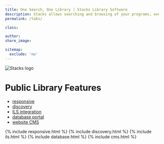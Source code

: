 ```yaml
---
title: One Search, One Library | Stacks Library Software
description: Stacks allows searching and browsing of your programs, events and location within the same interface that they access your online catalog with full ILS Integration.
permalink: /tabs/

class:

author:
share_image:

sitemap:
  exclude: 'no'
---
```


<div class="page--full">
  <div class="page--half public">
    <div class="section--content full--width">
    <p><img src="{{ site.baseurl }}img/stacks-logo.png" alt="Stacks logo"></p>
      <h1>Public Library Features</h1>
      <ul class="tabs-menu list-double">
        <li class="current"><a class="btn" href="#responsive">responsive</a></li>
        <li><a class="btn" href="#disc">discovery</a></li>
        <li><a class="btn" href="#ils">ILS integration</a></li>
        <li><a class="btn" href="#portal">database portal</a></li>
        <li><a class="btn" href="#cms">website CMS</a></li>
      </ul>
      <!-- <p><a href="/free-trial/" class="btn" data-type="page-transition">start free trial</a></p> -->
    </div>
  </div>

  <div class="page--half right tab">
    {% include responsive.html %}
    {% include discovery.html %}
    {% include ils.html %}
    {% include database.html %}
    {% include cms.html %}
  </div>
</div>